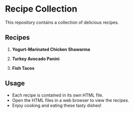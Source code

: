 # Recipe Collection

This repository contains a collection of delicious recipes.

## Recipes

1. **Yogurt-Marinated Chicken Shawarma**

2. **Turkey Avocado Panini**

3. **Fish Tacos**

## Usage

- Each recipe is contained in its own HTML file.
- Open the HTML files in a web browser to view the recipes.
- Enjoy cooking and eating these tasty dishes!